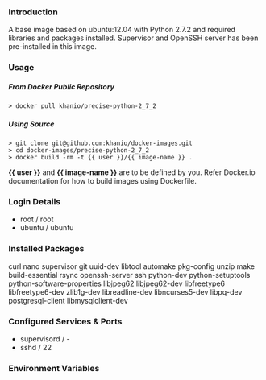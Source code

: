 ### Introduction

A base image based on ubuntu:12.04 with Python 2.7.2 and required libraries and packages installed. Supervisor and OpenSSH server has been pre-installed in this image.

### Usage

##### From Docker Public Repository

	> docker pull khanio/precise-python-2_7_2

##### Using Source

	> git clone git@github.com:khanio/docker-images.git
	> cd docker-images/precise-python-2_7_2
	> docker build -rm -t {{ user }}/{{ image-name }} .

**{{ user }}** and **{{ image-name }}** are to be defined by you. Refer Docker.io documentation for how to build images using Dockerfile.

### Login Details

- root / root
- ubuntu / ubuntu

### Installed Packages

curl nano supervisor git uuid-dev libtool automake pkg-config unzip make build-essential rsync openssh-server ssh python-dev python-setuptools python-software-properties libjpeg62 libjpeg62-dev libfreetype6 libfreetype6-dev zlib1g-dev libreadline-dev libncurses5-dev libpq-dev postgresql-client libmysqlclient-dev

### Configured Services & Ports

- supervisord / -
- sshd / 22

### Environment Variables